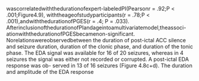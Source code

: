 wascorrelatedwiththedurationofexpert-labeledPI(Pearsonr = .92;P < .001;Figure4.9),
withtheageofstudyparticipants(r = .78;P < .001),andwiththedurationofPGES(r = .4;
P = .033). AfterinclusionofthedurationofPIandageintoamultivariatemodel,theassoci-
ationwiththedurationofPGESbecamenon-significant. Norelationswereobservedbetween
the duration of post-ictal ACC silence and seizure duration, duration of the clonic phase, and
duration of the tonic phase. The EDA signal was available for 16 of 20 seizures, whereas in 4
seizures the signal was either not recorded or corrupted. A post-ictal EDA response was ob-
served in 13 of 16 seizures (Figure 4.8c+d). The duration and amplitude of the EDA response